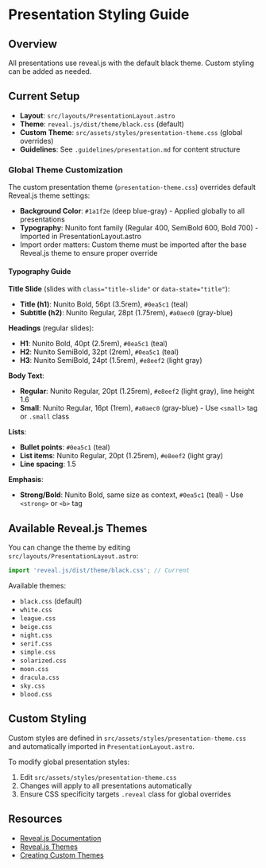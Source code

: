 # Presentation Styling Guide

## Overview

All presentations use reveal.js with the default black theme. Custom styling can be added as needed.

## Current Setup

- **Layout**: `src/layouts/PresentationLayout.astro`
- **Theme**: `reveal.js/dist/theme/black.css` (default)
- **Custom Theme**: `src/assets/styles/presentation-theme.css` (global overrides)
- **Guidelines**: See `.guidelines/presentation.md` for content structure

### Global Theme Customization

The custom presentation theme (`presentation-theme.css`) overrides default Reveal.js theme settings:

- **Background Color**: `#1a1f2e` (deep blue-gray) - Applied globally to all presentations
- **Typography**: Nunito font family (Regular 400, SemiBold 600, Bold 700) - Imported in PresentationLayout.astro
- Import order matters: Custom theme must be imported after the base Reveal.js theme to ensure proper override

#### Typography Guide

**Title Slide** (slides with `class="title-slide"` or `data-state="title"`):
- **Title (h1)**: Nunito Bold, 56pt (3.5rem), `#0ea5c1` (teal)
- **Subtitle (h2)**: Nunito Regular, 28pt (1.75rem), `#a0aec0` (gray-blue)

**Headings** (regular slides):
- **H1**: Nunito Bold, 40pt (2.5rem), `#0ea5c1` (teal)
- **H2**: Nunito SemiBold, 32pt (2rem), `#0ea5c1` (teal)
- **H3**: Nunito SemiBold, 24pt (1.5rem), `#e8eef2` (light gray)

**Body Text**:
- **Regular**: Nunito Regular, 20pt (1.25rem), `#e8eef2` (light gray), line height 1.6
- **Small**: Nunito Regular, 16pt (1rem), `#a0aec0` (gray-blue) - Use `<small>` tag or `.small` class

**Lists**:
- **Bullet points**: `#0ea5c1` (teal)
- **List items**: Nunito Regular, 20pt (1.25rem), `#e8eef2` (light gray)
- **Line spacing**: 1.5

**Emphasis**:
- **Strong/Bold**: Nunito Bold, same size as context, `#0ea5c1` (teal) - Use `<strong>` or `<b>` tag

## Available Reveal.js Themes

You can change the theme by editing `src/layouts/PresentationLayout.astro`:

```javascript
import 'reveal.js/dist/theme/black.css'; // Current
```

Available themes:

- `black.css` (default)
- `white.css`
- `league.css`
- `beige.css`
- `night.css`
- `serif.css`
- `simple.css`
- `solarized.css`
- `moon.css`
- `dracula.css`
- `sky.css`
- `blood.css`

## Custom Styling

Custom styles are defined in `src/assets/styles/presentation-theme.css` and automatically imported in `PresentationLayout.astro`.

To modify global presentation styles:
1. Edit `src/assets/styles/presentation-theme.css`
2. Changes will apply to all presentations automatically
3. Ensure CSS specificity targets `.reveal` class for global overrides

## Resources

- [Reveal.js Documentation](https://revealjs.com/)
- [Reveal.js Themes](https://revealjs.com/themes/)
- [Creating Custom Themes](https://github.com/hakimel/reveal.js/blob/master/css/theme/README.md)
